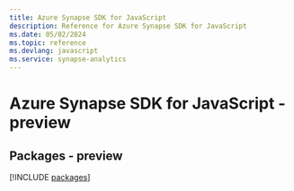 ```yaml
---
title: Azure Synapse SDK for JavaScript
description: Reference for Azure Synapse SDK for JavaScript
ms.date: 05/02/2024
ms.topic: reference
ms.devlang: javascript
ms.service: synapse-analytics
---
```

# Azure Synapse SDK for JavaScript - preview
## Packages - preview
[!INCLUDE [packages](synapse-index.md)]